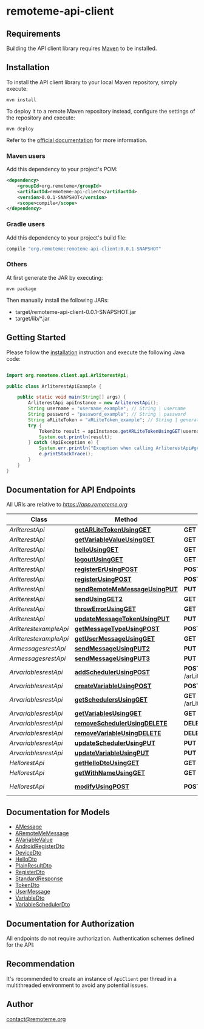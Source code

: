 # remoteme-api-client

## Requirements

Building the API client library requires [Maven](https://maven.apache.org/) to be installed.

## Installation

To install the API client library to your local Maven repository, simply execute:

```shell
mvn install
```

To deploy it to a remote Maven repository instead, configure the settings of the repository and execute:

```shell
mvn deploy
```

Refer to the [official documentation](https://maven.apache.org/plugins/maven-deploy-plugin/usage.html) for more information.

### Maven users

Add this dependency to your project's POM:

```xml
<dependency>
    <groupId>org.remoteme</groupId>
    <artifactId>remoteme-api-client</artifactId>
    <version>0.0.1-SNAPSHOT</version>
    <scope>compile</scope>
</dependency>
```

### Gradle users

Add this dependency to your project's build file:

```groovy
compile "org.remoteme:remoteme-api-client:0.0.1-SNAPSHOT"
```

### Others

At first generate the JAR by executing:

    mvn package

Then manually install the following JARs:

* target/remoteme-api-client-0.0.1-SNAPSHOT.jar
* target/lib/*.jar

## Getting Started

Please follow the [installation](#installation) instruction and execute the following Java code:

```java

import org.remoteme.client.api.ArliterestApi;

public class ArliterestApiExample {

    public static void main(String[] args) {
        ArliterestApi apiInstance = new ArliterestApi();
        String username = "username_example"; // String | username
        String password = "password_example"; // String | password
        String aRLiteToken = "aRLiteToken_example"; // String | generated token
        try {
            TokenDto result = apiInstance.getARLiteTokenUsingGET(username, password, aRLiteToken);
            System.out.println(result);
        } catch (ApiException e) {
            System.err.println("Exception when calling ArliterestApi#getARLiteTokenUsingGET");
            e.printStackTrace();
        }
    }
}

```

## Documentation for API Endpoints

All URIs are relative to *https://app.remoteme.org*

Class | Method | HTTP request | Description
------------ | ------------- | ------------- | -------------
*ArliterestApi* | [**getARLiteTokenUsingGET**](docs/ArliterestApi.md#getARLiteTokenUsingGET) | **GET** /arLite/rest/v1/getToken/ | generateToken
*ArliterestApi* | [**getVariableValueUsingGET**](docs/ArliterestApi.md#getVariableValueUsingGET) | **GET** /arLite/rest/v1/getVariableValue/{name}/{type}/ | getVariableValue
*ArliterestApi* | [**helloUsingGET**](docs/ArliterestApi.md#helloUsingGET) | **GET** /arLite/rest/v1/hello/{name}/ | hello
*ArliterestApi* | [**logoutUsingGET**](docs/ArliterestApi.md#logoutUsingGET) | **GET** /arLite/rest/v1/logout/ | clears session
*ArliterestApi* | [**registerErUsingPOST**](docs/ArliterestApi.md#registerErUsingPOST) | **POST** /arLite/rest/v1/registerEr/ | Register
*ArliterestApi* | [**registerUsingPOST**](docs/ArliterestApi.md#registerUsingPOST) | **POST** /arLite/rest/v1/register/ | Register
*ArliterestApi* | [**sendRemoteMeMessageUsingPUT**](docs/ArliterestApi.md#sendRemoteMeMessageUsingPUT) | **PUT** /arLite/rest/v1/sendMessage/ | sendRemoteMeMessage
*ArliterestApi* | [**sendUsingGET2**](docs/ArliterestApi.md#sendUsingGET2) | **GET** /arLite/rest/v1/getAllDevices/ | send
*ArliterestApi* | [**throwErrorUsingGET**](docs/ArliterestApi.md#throwErrorUsingGET) | **GET** /arLite/rest/v1/throwError/ | throwError
*ArliterestApi* | [**updateMessageTokenUsingPUT**](docs/ArliterestApi.md#updateMessageTokenUsingPUT) | **PUT** /arLite/rest/v1/addMessageToken/{deviceId}/{messageToken}/ | updateMessageToken
*ArliterestexampleApi* | [**getMessageTypeUsingPOST**](docs/ArliterestexampleApi.md#getMessageTypeUsingPOST) | **POST** /arLite/restExample/v1/getMessageType/ | getMessageType
*ArliterestexampleApi* | [**getUserMessageUsingGET**](docs/ArliterestexampleApi.md#getUserMessageUsingGET) | **GET** /arLite/restExample/v1/getUserMessage/ | getUserMessage
*ArmessagesrestApi* | [**sendMessageUsingPUT2**](docs/ArmessagesrestApi.md#sendMessageUsingPUT2) | **PUT** /arLite/restExample/v1/message/send/bytes/ | send message
*ArmessagesrestApi* | [**sendMessageUsingPUT3**](docs/ArmessagesrestApi.md#sendMessageUsingPUT3) | **PUT** /arLite/restExample/v1/message/send/json/ | send message
*ArvariablesrestApi* | [**addSchedulerUsingPOST**](docs/ArvariablesrestApi.md#addSchedulerUsingPOST) | **POST** /arLite/rest/v1/variables/{variableName}/{variableType}/schedulers/ | add new Scheduler
*ArvariablesrestApi* | [**createVariableUsingPOST**](docs/ArvariablesrestApi.md#createVariableUsingPOST) | **POST** /arLite/rest/v1/variables/ | add variables
*ArvariablesrestApi* | [**getSchedulersUsingGET**](docs/ArvariablesrestApi.md#getSchedulersUsingGET) | **GET** /arLite/rest/v1/variables/{variableName}/{variableType}/schedulers/ | get schedulers for variable
*ArvariablesrestApi* | [**getVariablesUsingGET**](docs/ArvariablesrestApi.md#getVariablesUsingGET) | **GET** /arLite/rest/v1/variables/ | get all local variables
*ArvariablesrestApi* | [**removeSchedulerUsingDELETE**](docs/ArvariablesrestApi.md#removeSchedulerUsingDELETE) | **DELETE** /arLite/rest/v1/variables/schedulers/{schedulerId}/ | add new Scheduler
*ArvariablesrestApi* | [**removeVariableUsingDELETE**](docs/ArvariablesrestApi.md#removeVariableUsingDELETE) | **DELETE** /arLite/rest/v1/variables/{variableName}/{variableType}/ | remove variable
*ArvariablesrestApi* | [**updateSchedulerUsingPUT**](docs/ArvariablesrestApi.md#updateSchedulerUsingPUT) | **PUT** /arLite/rest/v1/variables/schedulers/ | add new Scheduler
*ArvariablesrestApi* | [**updateVariableUsingPUT**](docs/ArvariablesrestApi.md#updateVariableUsingPUT) | **PUT** /arLite/rest/v1/variables/{variableName}/{variableType}/ | update variables
*HellorestApi* | [**getHelloDtoUsingGET**](docs/HellorestApi.md#getHelloDtoUsingGET) | **GET** /arLite/rest/v1/NO_AUTH/getHelloDto/ | return some object
*HellorestApi* | [**getWithNameUsingGET**](docs/HellorestApi.md#getWithNameUsingGET) | **GET** /arLite/rest/v1/NO_AUTH/getWithName/{name}/ | say hello to You
*HellorestApi* | [**modifyUsingPOST**](docs/HellorestApi.md#modifyUsingPOST) | **POST** /arLite/rest/v1/NO_AUTH/modify/ | return modified object user


## Documentation for Models

 - [AMessage](docs/AMessage.md)
 - [ARemoteMeMessage](docs/ARemoteMeMessage.md)
 - [AVariableValue](docs/AVariableValue.md)
 - [AndroidRegisterDto](docs/AndroidRegisterDto.md)
 - [DeviceDto](docs/DeviceDto.md)
 - [HelloDto](docs/HelloDto.md)
 - [PlainResultDto](docs/PlainResultDto.md)
 - [RegisterDto](docs/RegisterDto.md)
 - [StandardResponse](docs/StandardResponse.md)
 - [TokenDto](docs/TokenDto.md)
 - [UserMessage](docs/UserMessage.md)
 - [VariableDto](docs/VariableDto.md)
 - [VariableSchedulerDto](docs/VariableSchedulerDto.md)


## Documentation for Authorization

All endpoints do not require authorization.
Authentication schemes defined for the API:

## Recommendation

It's recommended to create an instance of `ApiClient` per thread in a multithreaded environment to avoid any potential issues.

## Author

contact@remoteme.org

